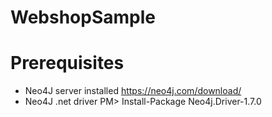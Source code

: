 # WebshopSample
# Prerequisites
  - Neo4J server installed https://neo4j.com/download/
  - Neo4J .net driver PM> Install-Package Neo4j.Driver-1.7.0
